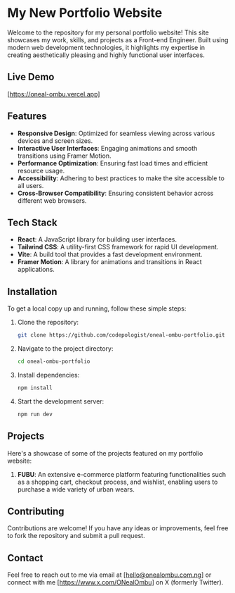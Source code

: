 # My New Portfolio Website

Welcome to the repository for my personal portfolio website! This site showcases my work, skills, and projects as a Front-end Engineer. Built using modern web development technologies, it highlights my expertise in creating aesthetically pleasing and highly functional user interfaces.

## Live Demo

[https://oneal-ombu.vercel.app]

## Features

- **Responsive Design**: Optimized for seamless viewing across various devices and screen sizes.
- **Interactive User Interfaces**: Engaging animations and smooth transitions using Framer Motion.
- **Performance Optimization**: Ensuring fast load times and efficient resource usage.
- **Accessibility**: Adhering to best practices to make the site accessible to all users.
- **Cross-Browser Compatibility**: Ensuring consistent behavior across different web browsers.

## Tech Stack

- **React**: A JavaScript library for building user interfaces.
- **Tailwind CSS**: A utility-first CSS framework for rapid UI development.
- **Vite**: A build tool that provides a fast development environment.
- **Framer Motion**: A library for animations and transitions in React applications.

## Installation

To get a local copy up and running, follow these simple steps:

1. Clone the repository:

   ```sh
   git clone https://github.com/codepologist/oneal-ombu-portfolio.git

   ```

2. Navigate to the project directory:

   ```sh
   cd oneal-ombu-portfolio

   ```

3. Install dependencies:

   ```sh
   npm install

   ```

4. Start the development server:

   ```sh
   npm run dev

   ```

## Projects

Here's a showcase of some of the projects featured on my portfolio website:

1. **FUBU**: An extensive e-commerce platform featuring functionalities such as a shopping cart, checkout process, and wishlist, enabling users to purchase a wide variety of urban wears.

## Contributing

Contributions are welcome! If you have any ideas or improvements, feel free to fork the repository and submit a pull request.

## Contact

Feel free to reach out to me via email at [hello@onealombu.com.ng] or connect with me [https://www.x.com/ONealOmbu] on X (formerly Twitter).
